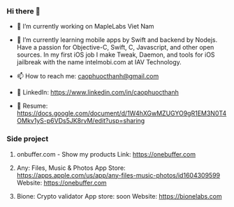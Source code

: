 ### Hi there 👋

- 🔭 I’m currently working on MapleLabs Viet Nam
- 🌱 I’m currently learning mobile apps by Swift and backend by Nodejs. Have a passion for Objective-C, Swift, C, Javascript, and other open sources. In my first iOS job I make Tweak, Daemon, and tools for iOS jailbreak with the name intelmobi.com at IAV Technology.

- 📫 How to reach me: caophuocthanh@gmail.com
- 👋 LinkedIn: https://www.linkedin.com/in/caophuocthanh
- 👋 Resume: https://docs.google.com/document/d/1W4hXGwMZUGYO9gR1EM3N0T4OMkv1yS-p6VDs5JK8rvM/edit?usp=sharing

### Side project

1. onbuffer.com - Show my products
Link: https://onebuffer.com

2. Any: Files, Music & Photos
App Store: https://apps.apple.com/us/app/any-files-music-photos/id1604309599
Website: https://onebuffer.com

3. Bione: Crypto validator
App store: soon
Website: https://bionelabs.com